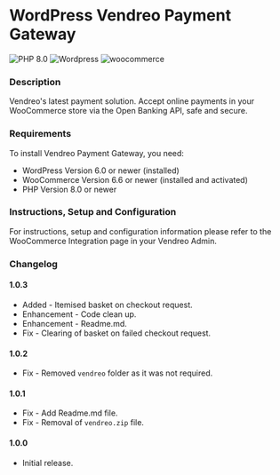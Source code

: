 # WordPress Vendreo Payment Gateway

![PHP 8.0](https://img.shields.io/badge/PHP-8.0-blue.svg)
![Wordpress](https://img.shields.io/badge/wordpress-v6.0-green)
![woocommerce](https://img.shields.io/badge/woocommerce-v6.6-green)


### Description
Vendreo's latest payment solution. Accept online payments in your WooCommerce store via the Open Banking API, safe and secure.

### Requirements

To install Vendreo Payment Gateway, you need:

* WordPress Version 6.0 or newer (installed)
* WooCommerce Version 6.6 or newer (installed and activated)
* PHP Version 8.0 or newer

### Instructions, Setup and Configuration

For instructions, setup and configuration information please refer to the WooCommerce Integration page in your Vendreo Admin.

### Changelog

#### 1.0.3
* Added - Itemised basket on checkout request.
* Enhancement - Code clean up.
* Enhancement - Readme.md.
* Fix - Clearing of basket on failed checkout request.

#### 1.0.2
* Fix - Removed `vendreo` folder as it was not required.

#### 1.0.1
* Fix - Add Readme.md file.
* Fix - Removal of `vendreo.zip` file.

#### 1.0.0
* Initial release.